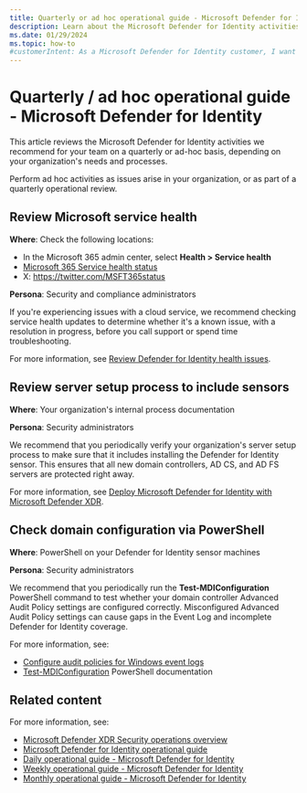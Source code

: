 ```yaml
---
title: Quarterly or ad hoc operational guide - Microsoft Defender for Identity
description: Learn about the Microsoft Defender for Identity activities that we recommend for your team on a quarterly or ad-hoc basis.
ms.date: 01/29/2024
ms.topic: how-to
#customerIntent: As a Microsoft Defender for Identity customer, I want to know the recommended activities for my team on a quarterly or ad-hoc basis.
---
```


# Quarterly / ad hoc operational guide - Microsoft Defender for Identity

This article reviews the Microsoft Defender for Identity activities we recommend for your team on a quarterly or ad-hoc basis, depending on your organization's needs and processes.

Perform ad hoc activities as issues arise in your organization, or as part of a quarterly operational review.

## Review Microsoft service health

**Where**: Check the following locations:

- In the Microsoft 365 admin center, select **Health > Service health**
- [Microsoft 365 Service health status](https://status.office365.com/)
- X: https://twitter.com/MSFT365status

**Persona**: Security and compliance administrators

If you're experiencing issues with a cloud service, we recommend checking service health updates to determine whether it's a known issue, with a resolution in progress, before you call support or spend time troubleshooting.

For more information, see [Review Defender for Identity health issues](ops-guide-daily.md#review-defender-for-identity-health-issues).

## Review server setup process to include sensors

**Where**: Your organization's internal process documentation

**Persona**: Security administrators

We recommend that you periodically verify your organization's server setup process to make sure that it includes installing the Defender for Identity sensor. This ensures that all new domain controllers, AD CS, and AD FS servers are protected right away.

For more information, see [Deploy Microsoft Defender for Identity with Microsoft Defender XDR](../deploy/deploy-defender-identity.md).

## Check domain configuration via PowerShell

**Where**: PowerShell on your Defender for Identity sensor machines

**Persona**: Security administrators

We recommend that you periodically run the **Test-MDIConfiguration** PowerShell command to test whether your domain controller Advanced Audit Policy settings are configured correctly. Misconfigured Advanced Audit Policy settings can cause gaps in the Event Log and incomplete Defender for Identity coverage.

For more information, see:

- [Configure audit policies for Windows event logs](../deploy/configure-windows-event-collection.md)
- [Test-MDIConfiguration](/powershell/module/defenderforidentity/test-mdiconfiguration) PowerShell documentation


## Related content

For more information, see:

- [Microsoft Defender XDR Security operations overview](/security/operations/overview)
- [Microsoft Defender for Identity operational guide](ops-guide.md)
- [Daily operational guide - Microsoft Defender for Identity](ops-guide-daily.md)
- [Weekly operational guide - Microsoft Defender for Identity](ops-guide-weekly.md)
- [Monthly operational guide - Microsoft Defender for Identity](ops-guide-monthly.md)
